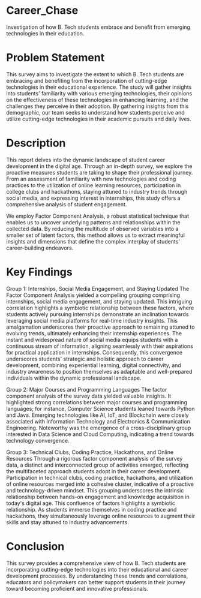 # Career_Chase
Investigation of how B. Tech students embrace and benefit from emerging technologies in their education.

# Problem Statement
This survey aims to investigate the extent to which B. Tech students are embracing and benefiting from the incorporation of cutting-edge technologies in their educational experience. The study will gather insights into students' familiarity with various emerging technologies, their opinions on the effectiveness of these technologies in enhancing learning, and the challenges they perceive in their adoption. By gathering insights from this demographic, our team seeks to understand how students perceive and utilize cutting-edge technologies in their academic pursuits and daily lives.

# Description
This report delves into the dynamic landscape of student career development in the digital age. Through an in-depth survey, we explore the proactive measures students are taking to shape their professional journey. From an assessment of familiarity with new technologies and coding practices to the utilization of online learning resources, participation in college clubs and hackathons, staying attuned to industry trends through social media, and expressing interest in internships, this study offers a comprehensive analysis of student engagement.

We employ Factor Component Analysis, a robust statistical technique that enables us to uncover underlying patterns and relationships within the collected data. By reducing the multitude of observed variables into a smaller set of latent factors, this method allows us to extract meaningful insights and dimensions that define the complex interplay of students' career-building endeavors.

# Key Findings
Group 1: Internships, Social Media Engagement, and Staying Updated
The Factor Component Analysis yielded a compelling grouping comprising internships, social media engagement, and staying updated. This intriguing correlation highlights a symbiotic relationship between these factors, where students actively pursuing internships demonstrate an inclination towards leveraging social media platforms for real-time industry insights. This amalgamation underscores their proactive approach to remaining attuned to evolving trends, ultimately enhancing their internship experiences. The instant and widespread nature of social media equips students with a continuous stream of information, aligning seamlessly with their aspirations for practical application in internships. Consequently, this convergence underscores students' strategic and holistic approach to career development, combining experiential learning, digital connectivity, and industry awareness to position themselves as adaptable and well-prepared individuals within the dynamic professional landscape.

Group 2: Major Courses and Programming Languages
The factor component analysis of the survey data yielded valuable insights. It highlighted strong correlations between major courses and programming languages; for instance, Computer Science students leaned towards Python and Java. Emerging technologies like AI, IoT, and Blockchain were closely associated with Information Technology and Electronics & Communication Engineering. Noteworthy was the emergence of a cross-disciplinary group interested in Data Science and Cloud Computing, indicating a trend towards technology convergence.

Group 3: Technical Clubs, Coding Practice, Hackathons, and Online Resources
Through a rigorous factor component analysis of the survey data, a distinct and interconnected group of activities emerged, reflecting the multifaceted approach students adopt in their career development. Participation in technical clubs, coding practice, hackathons, and utilization of online resources merged into a cohesive cluster, indicative of a proactive and technology-driven mindset. This grouping underscores the intrinsic relationship between hands-on engagement and knowledge acquisition in today's digital age. This confluence of factors highlights a symbiotic relationship. As students immerse themselves in coding practice and hackathons, they simultaneously leverage online resources to augment their skills and stay attuned to industry advancements.

# Conclusion
This survey provides a comprehensive view of how B. Tech students are incorporating cutting-edge technologies into their educational and career development processes. By understanding these trends and correlations, educators and policymakers can better support students in their journey toward becoming proficient and innovative professionals.
